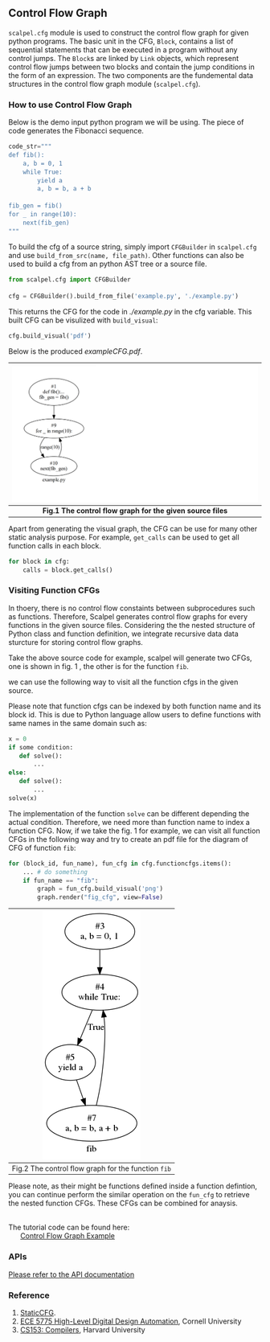 
## Control Flow Graph
`scalpel.cfg` module is used to construct the control flow graph for given python programs. The basic unit in the CFG, `Block`, contains a list of sequential statements that can be executed in a program without any control jumps. The `Block`s are linked by `Link` objects, which represent control flow jumps between two blocks and contain the jump conditions in the form of an expression. The two components are the fundemental data structures in the control flow graph module (`scalpel.cfg`).



### How to use Control Flow Graph
Below is the demo input python program we will be using. The piece of code generates the Fibonacci sequence.
```python
code_str="""
def fib():
    a, b = 0, 1
    while True:
        yield a
        a, b = b, a + b

fib_gen = fib()
for _ in range(10):
    next(fib_gen)
"""
```
To build the cfg of a source string, simply import `CFGBuilder` in `scalpel.cfg` and use `build_from_src(name, file_path)`. Other functions can also be used to build a cfg from an python AST tree or a source file.

```python
from scalpel.cfg import CFGBuilder

cfg = CFGBuilder().build_from_file('example.py', './example.py')

```
This returns the CFG for the code in *./example.py* in the cfg variable. This built CFG can be visulized with `build_visual`:
```python
cfg.build_visual('pdf')
```
Below is the produced *exampleCFG.pdf*.

| ![Fibonacci CFG](../resources/cfg_example.png) |
|:--:|
| <b>Fig.1 The control flow graph for the given source files </b>|


Apart from generating the visual graph, the CFG can be use for many other static analysis purpose.
For example, `get_calls` can be used to get all function calls in each block.
```python
for block in cfg:
    calls = block.get_calls()
```

### Visiting Function CFGs

In thoery, there is no control flow constaints between subprocedures such as functions. Therefore, Scalpel generates control flow graphs for every functions in the given source files. Considering the the nested structure of Python class and function definition, we integrate recursive data data sturcture for storing control flow graphs.

Take the above source code for example, scalpel will generate two CFGs, one is shown in fig. 1 , the other is for the function ```fib```. 

we can use the following way to visit all the function cfgs in the given source. 

Please note that function cfgs can be indexed by both function name and its block id. This is due to Python language allow users to define functions with same names in the same domain such as:

```python
x = 0
if some condition:
   def solve():
       ...
else:
   def solve():
       ...
solve(x)
```

The implementation of the function ```solve``` can be different depending the actual condition. Therefore, we need more than function name to index a function CFG. Now, if we take the fig. 1 for example, we can visit all function CFGs in the following way and try to create an pdf file for the diagram of CFG of function ```fib```: 


```python
for (block_id, fun_name), fun_cfg in cfg.functioncfgs.items():
    ... # do something
    if fun_name == "fib":
        graph = fun_cfg.build_visual('png')
        graph.render("fig_cfg", view=False) 
```

| ![Fib CFG](../resources/function_fib_cfg.png) |
|:--:|
| Fig.2 The control flow graph for the function ```fib``` |

Please note, as their might be functions defined inside a function defintion, you can continue perform the similar operation on the ```fun_cfg``` to retrieve the nested function CFGs. These CFGs can be combined for anaysis. 


\
The tutorial code can be found here:\
&nbsp;&nbsp;&nbsp;&nbsp;&nbsp;&nbsp;[Control Flow Graph Example](../examples/cfg_tutorial.py)





### APIs
[Please refer to the API documentation](https://smat-lab.github.io/scalpel/cfg.html)

### Reference
1. [StaticCFG](https://github.com/coetaur0/staticfg).
2. [ECE 5775 High-Level Digital Design Automation](https://www.csl.cornell.edu/courses/ece5775/pdf/lecture06.pdf), Cornell University
3. [CS153: Compilers](https://groups.seas.harvard.edu/courses/cs153/2018fa/lectures/Lec17-CFG-dataflow.pdf), Harvard University
